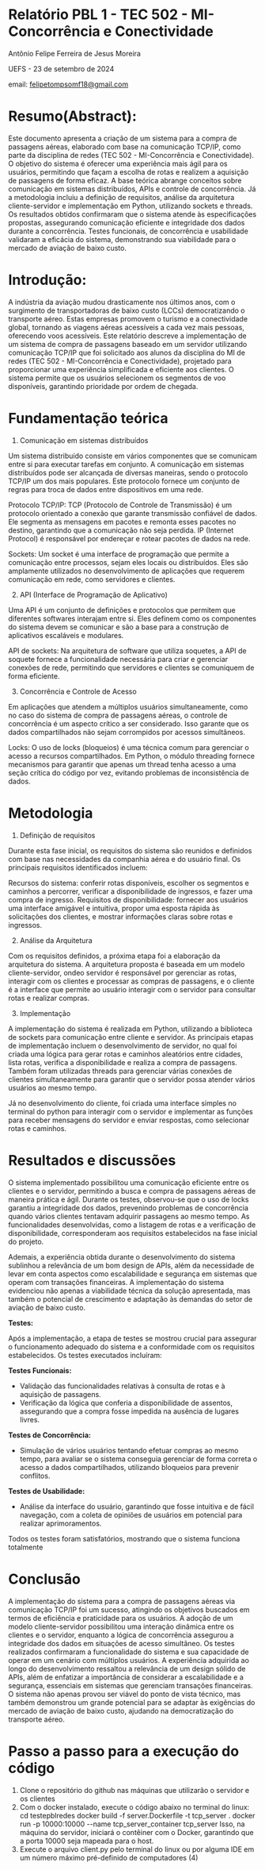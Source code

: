 # Relatório PBL 1 - TEC 502 - MI-Concorrência e Conectividade
Antônio Felipe Ferreira de Jesus Moreira

UEFS - 23 de setembro de 2024

email: felipetompsomf18@gmail.com
# Resumo(Abstract):
Este documento apresenta a criação de um sistema para a compra de passagens aéreas, elaborado com base na comunicação TCP/IP, como parte da disciplina de redes (TEC 502 - MI-Concorrência e Conectividade). O objetivo do sistema é oferecer uma experiência mais ágil para os usuários, permitindo que façam a escolha de rotas e realizem a aquisição de passagens de forma eficaz. A base teórica abrange conceitos sobre comunicação em sistemas distribuídos, APIs e controle de concorrência. Já a metodologia incluiu a definição de requisitos, análise da arquitetura cliente-servidor e implementação em Python, utilizando sockets e threads. Os resultados obtidos confirmaram que o sistema atende às especificações propostas, assegurando comunicação eficiente e integridade dos dados durante a concorrência. Testes funcionais, de concorrência e usabilidade validaram a eficácia do sistema, demonstrando sua viabilidade para o mercado de aviação de baixo custo.
# Introdução: 
A indústria da aviação mudou drasticamente nos últimos anos, com o surgimento de transportadoras de baixo custo (LCCs) democratizando o transporte aéreo. Estas empresas promovem o turismo e a conectividade global, tornando as viagens aéreas acessíveis a cada vez mais pessoas, oferecendo voos acessíveis. Este relatório descreve a implementação de um sistema de compra de passagens baseado em um servidor utilizando comunicação TCP/IP que foi solicitado aos alunos da disciplina do MI de redes (TEC 502 - MI-Concorrência e Conectividade), projetado para proporcionar uma experiência simplificada e eficiente aos clientes. O sistema permite que os usuários selecionem os segmentos de voo disponíveis, garantindo prioridade por ordem de chegada.
# Fundamentação teórica
1. Comunicação em sistemas distribuídos

Um sistema distribuído consiste em vários componentes que se comunicam entre si para executar tarefas em conjunto. A comunicação em sistemas distribuídos pode ser alcançada de diversas maneiras, sendo o protocolo TCP/IP um dos mais populares. Este protocolo fornece um conjunto de regras para troca de dados entre dispositivos em uma rede.

Protocolo TCP/IP: TCP (Protocolo de Controle de Transmissão) é um protocolo orientado a conexão que garante transmissão confiável de dados. Ele segmenta as mensagens em pacotes e remonta esses pacotes no destino, garantindo que a comunicação não seja perdida. IP (Internet Protocol) é responsável por endereçar e rotear pacotes de dados na rede.

Sockets: Um socket é uma interface de programação que permite a comunicação entre processos, sejam eles locais ou distribuídos. Eles são amplamente utilizados no desenvolvimento de aplicações que requerem comunicação em rede, como servidores e clientes.

2. API (Interface de Programação de Aplicativo)

Uma API é um conjunto de definições e protocolos que permitem que diferentes softwares interajam entre si. Eles definem como os componentes do sistema devem se comunicar e são a base para a construção de aplicativos escaláveis ​​e modulares.

API de sockets: Na arquitetura de software que utiliza soquetes, a API de soquete fornece a funcionalidade necessária para criar e gerenciar conexões de rede, permitindo que servidores e clientes se comuniquem de forma eficiente.

3. Concorrência e Controle de Acesso

Em aplicações que atendem a múltiplos usuários simultaneamente, como no caso do sistema de compra de passagens aéreas, o controle de concorrência é um aspecto crítico a ser considerado. Isso garante que os dados compartilhados não sejam corrompidos por acessos simultâneos.

Locks: O uso de locks (bloqueios) é uma técnica comum para gerenciar o acesso a recursos compartilhados. Em Python, o módulo threading fornece mecanismos para garantir que apenas um thread tenha acesso a uma seção crítica do código por vez, evitando problemas de inconsistência de dados.
# Metodologia
1. Definição de requisitos

Durante esta fase inicial, os requisitos do sistema são reunidos e definidos com base nas necessidades da companhia aérea e do usuário final. Os principais requisitos identificados incluem:

Recursos do sistema: conferir rotas disponíveis, escolher os segmentos e caminhos a percorrer, verificar a disponibilidade de ingressos, e fazer uma compra de ingresso. Requisitos de disponibilidade: fornecer aos usuários uma interface amigável e intuitiva, propor uma esposta rápida às solicitações dos clientes, e mostrar informações claras sobre rotas e ingressos.

2. Análise da Arquitetura

Com os requisitos definidos, a próxima etapa foi a elaboração da arquitetura do sistema. A arquitetura proposta é baseada em um modelo cliente-servidor, ondeo servidor é responsável por gerenciar as rotas, interagir com os clientes e processar as compras de passagens, e o cliente é a interface que permite ao usuário interagir com o servidor para consultar rotas e realizar compras.

3. Implementação

A implementação do sistema é realizada em Python, utilizando a biblioteca de sockets para comunicação entre cliente e servidor. As principais etapas de implementação incluem o desenvolvimento de servidor, no qual foi criada uma lógica para gerar rotas e caminhos aleatórios entre cidades, lista rotas, verifica a disponibilidade e realiza a compra de passagens. Também foram utilizadas threads para gerenciar várias conexões de clientes simultaneamente para garantir que o servidor possa atender vários usuários ao mesmo tempo.

Já no desenvolvimento do cliente, foi criada uma interface simples no terminal do python para interagir com o servidor e implementar as funções para receber mensagens do servidor e enviar respostas, como selecionar rotas e caminhos.
# Resultados e discussões
O sistema implementado possibilitou uma comunicação eficiente entre os clientes e o servidor, permitindo a busca e compra de passagens aéreas de maneira prática e ágil. Durante os testes, observou-se que o uso de locks garantiu a integridade dos dados, prevenindo problemas de concorrência quando vários clientes tentavam adquirir passagens ao mesmo tempo. As funcionalidades desenvolvidas, como a listagem de rotas e a verificação de disponibilidade, corresponderam aos requisitos estabelecidos na fase inicial do projeto.

Ademais, a experiência obtida durante o desenvolvimento do sistema sublinhou a relevância de um bom design de APIs, além da necessidade de levar em conta aspectos como escalabilidade e segurança em sistemas que operam com transações financeiras. A implementação do sistema evidenciou não apenas a viabilidade técnica da solução apresentada, mas também o potencial de crescimento e adaptação às demandas do setor de aviação de baixo custo.

**Testes:**

Após a implementação, a etapa de testes se mostrou crucial para assegurar o funcionamento adequado do sistema e a conformidade com os requisitos estabelecidos. Os testes executados incluíram:

**Testes Funcionais:**
- Validação das funcionalidades relativas à consulta de rotas e à aquisição de passagens.
- Verificação da lógica que conferia a disponibilidade de assentos, assegurando que a compra fosse impedida na ausência de lugares livres.

**Testes de Concorrência:**
- Simulação de vários usuários tentando efetuar compras ao mesmo tempo, para avaliar se o sistema conseguia gerenciar de forma correta o acesso a dados compartilhados, utilizando bloqueios para prevenir conflitos.

**Testes de Usabilidade:**
- Análise da interface do usuário, garantindo que fosse intuitiva e de fácil navegação, com a coleta de opiniões de usuários em potencial para realizar aprimoramentos.

Todos os testes foram satisfatórios, mostrando que o sistema funciona totalmente

# Conclusão
A implementação do sistema para a compra de passagens aéreas via comunicação TCP/IP foi um sucesso, atingindo os objetivos buscados em termos de eficiência e praticidade para os usuários. A adoção de um modelo cliente-servidor possibilitou uma interação dinâmica entre os clientes e o servidor, enquanto a lógica de concorrência assegurou a integridade dos dados em situações de acesso simultâneo. Os testes realizados confirmaram a funcionalidade do sistema e sua capacidade de operar em um cenário com múltiplos usuários. A experiência adquirida ao longo do desenvolvimento ressaltou a relevância de um design sólido de APIs, além de enfatizar a importância de considerar a escalabilidade e a segurança, essenciais em sistemas que gerenciam transações financeiras. O sistema não apenas provou ser viável do ponto de vista técnico, mas também demonstrou um grande potencial para se adaptar às exigências do mercado de aviação de baixo custo, ajudando na democratização do transporte aéreo.

# Passo a passo para a execução do código
1. Clone o repositório do github nas máquinas que utilizarão o servidor e os clientes
2. Com o docker instalado, execute o código abaixo no terminal do linux:
        cd testepblredes
        docker build -f server.Dockerfile -t tcp_server .
        docker run -p 10000:10000 --name tcp_server_container tcp_server
Isso, na máquina do servidor, iniciará o contêiner com o Docker, garantindo que a porta 10000 seja mapeada para o host.
3. Execute o arquivo client.py pelo terminal do linux ou por alguma IDE em um número máximo pré-definido de computadores (4)